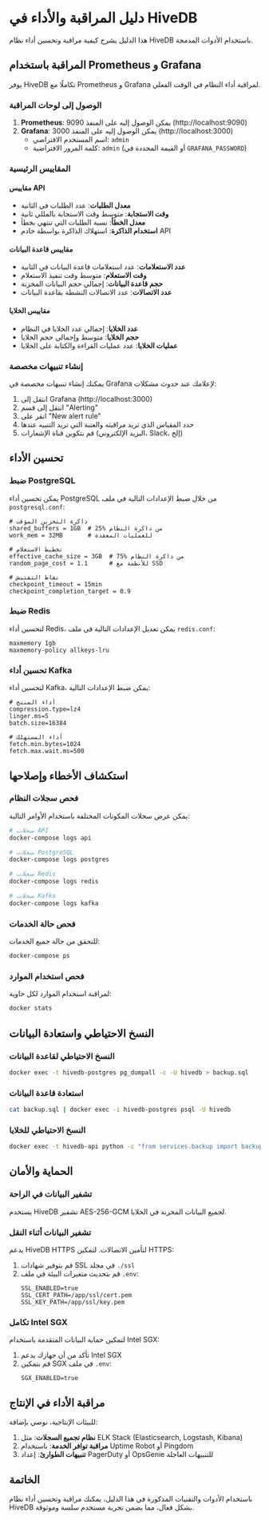# دليل المراقبة والأداء في HiveDB

هذا الدليل يشرح كيفية مراقبة وتحسين أداء نظام HiveDB باستخدام الأدوات المدمجة.

## المراقبة باستخدام Prometheus و Grafana

يوفر HiveDB تكاملًا مع Prometheus و Grafana لمراقبة أداء النظام في الوقت الفعلي.

### الوصول إلى لوحات المراقبة

1. **Prometheus**: يمكن الوصول إليه على المنفذ 9090 (http://localhost:9090)
2. **Grafana**: يمكن الوصول إليه على المنفذ 3000 (http://localhost:3000)
   - اسم المستخدم الافتراضي: `admin`
   - كلمة المرور الافتراضية: `admin` (أو القيمة المحددة في `GRAFANA_PASSWORD`)

### المقاييس الرئيسية

#### مقاييس API

- **معدل الطلبات**: عدد الطلبات في الثانية
- **وقت الاستجابة**: متوسط وقت الاستجابة بالمللي ثانية
- **معدل الخطأ**: نسبة الطلبات التي تنتهي بخطأ
- **استخدام الذاكرة**: استهلاك الذاكرة بواسطة خادم API

#### مقاييس قاعدة البيانات

- **عدد الاستعلامات**: عدد استعلامات قاعدة البيانات في الثانية
- **وقت الاستعلام**: متوسط وقت تنفيذ الاستعلام
- **حجم قاعدة البيانات**: إجمالي حجم البيانات المخزنة
- **عدد الاتصالات**: عدد الاتصالات النشطة بقاعدة البيانات

#### مقاييس الخلايا

- **عدد الخلايا**: إجمالي عدد الخلايا في النظام
- **حجم الخلايا**: متوسط وإجمالي حجم الخلايا
- **عمليات الخلايا**: عدد عمليات القراءة والكتابة على الخلايا

### إنشاء تنبيهات مخصصة

يمكنك إنشاء تنبيهات مخصصة في Grafana لإعلامك عند حدوث مشكلات:

1. انتقل إلى Grafana (http://localhost:3000)
2. انتقل إلى قسم "Alerting"
3. انقر على "New alert rule"
4. حدد المقياس الذي تريد مراقبته والعتبة التي تريد التنبيه عندها
5. قم بتكوين قناة الإشعارات (البريد الإلكتروني، Slack، إلخ)

## تحسين الأداء

### ضبط PostgreSQL

يمكن تحسين أداء PostgreSQL من خلال ضبط الإعدادات التالية في ملف `postgresql.conf`:

```
# ذاكرة التخزين المؤقت
shared_buffers = 1GB  # 25% من ذاكرة النظام
work_mem = 32MB       # للعمليات المعقدة

# تخطيط الاستعلام
effective_cache_size = 3GB  # 75% من ذاكرة النظام
random_page_cost = 1.1      # للأنظمة مع SSD

# نقاط التفتيش
checkpoint_timeout = 15min
checkpoint_completion_target = 0.9
```

### ضبط Redis

لتحسين أداء Redis، يمكن تعديل الإعدادات التالية في ملف `redis.conf`:

```
maxmemory 1gb
maxmemory-policy allkeys-lru
```

### تحسين أداء Kafka

لتحسين أداء Kafka، يمكن ضبط الإعدادات التالية:

```
# أداء المنتج
compression.type=lz4
linger.ms=5
batch.size=16384

# أداء المستهلك
fetch.min.bytes=1024
fetch.max.wait.ms=500
```

## استكشاف الأخطاء وإصلاحها

### فحص سجلات النظام

يمكن عرض سجلات المكونات المختلفة باستخدام الأوامر التالية:

```bash
# سجلات API
docker-compose logs api

# سجلات PostgreSQL
docker-compose logs postgres

# سجلات Redis
docker-compose logs redis

# سجلات Kafka
docker-compose logs kafka
```

### فحص حالة الخدمات

للتحقق من حالة جميع الخدمات:

```bash
docker-compose ps
```

### فحص استخدام الموارد

لمراقبة استخدام الموارد لكل حاوية:

```bash
docker stats
```

## النسخ الاحتياطي واستعادة البيانات

### النسخ الاحتياطي لقاعدة البيانات

```bash
docker exec -t hivedb-postgres pg_dumpall -c -U hivedb > backup.sql
```

### استعادة قاعدة البيانات

```bash
cat backup.sql | docker exec -i hivedb-postgres psql -U hivedb
```

### النسخ الاحتياطي للخلايا

```bash
docker exec -t hivedb-api python -c "from services.backup import backup_all_cells; backup_all_cells('/app/backups')"
```

## الحماية والأمان

### تشفير البيانات في الراحة

يستخدم HiveDB تشفير AES-256-GCM لجميع البيانات المخزنة في الخلايا.

### تشفير البيانات أثناء النقل

يدعم HiveDB HTTPS لتأمين الاتصالات. لتمكين HTTPS:

1. قم بتوفير شهادات SSL في مجلد `./ssl`
2. قم بتحديث متغيرات البيئة في ملف `.env`:
   ```
   SSL_ENABLED=true
   SSL_CERT_PATH=/app/ssl/cert.pem
   SSL_KEY_PATH=/app/ssl/key.pem
   ```

### تكامل Intel SGX

لتمكين حماية البيانات المتقدمة باستخدام Intel SGX:

1. تأكد من أن جهازك يدعم Intel SGX
2. قم بتمكين SGX في ملف `.env`:
   ```
   SGX_ENABLED=true
   ```

## مراقبة الأداء في الإنتاج

للبيئات الإنتاجية، نوصي بإضافة:

1. **نظام تجميع السجلات**: مثل ELK Stack (Elasticsearch, Logstash, Kibana)
2. **مراقبة توافر الخدمة**: باستخدام Uptime Robot أو Pingdom
3. **تنبيهات الطوارئ**: إعداد PagerDuty أو OpsGenie للتنبيهات العاجلة

## الخاتمة

باستخدام الأدوات والتقنيات المذكورة في هذا الدليل، يمكنك مراقبة وتحسين أداء نظام HiveDB بشكل فعال، مما يضمن تجربة مستخدم سلسة وموثوقة.
